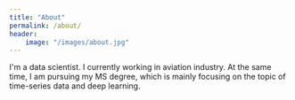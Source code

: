 ```yaml
---
title: "About"
permalink: /about/
header:
	image: "/images/about.jpg"
---
```


I'm a data scientist. I currently working in aviation industry. At the same time, I am pursuing my MS degree, which is mainly focusing on the topic of time-series data and deep learning.
